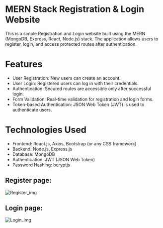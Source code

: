 # MERN Stack Registration & Login Website

This is a simple Registration and Login website built using the MERN (MongoDB, Express, React, Node.js) stack. The application allows users to register, login, and access protected routes after authentication.

# Features

* User Registration: New users can create an account.
* User Login: Registered users can log in with their credentials.
* Authentication: Secured routes are accessible only after successful login.
* Form Validation: Real-time validation for registration and login forms.
* Token-based Authentication: JSON Web Token (JWT) is used to authenticate users.

# Technologies Used

* Frontend: React.js, Axios, Bootstrap (or any CSS framework)
* Backend: Node.js, Express.js
* Database: MongoDB
* Authentication: JWT (JSON Web Token)
* Password Hashing: bcryptjs

## Register page:
![Register_img](https://github.com/user-attachments/assets/0a225439-6cf1-43cd-b449-cc0e5cf86aee)


## Login page: 
![Login_img](https://github.com/user-attachments/assets/b6ba1797-ad0d-4f45-a877-988ddbf1540b)
